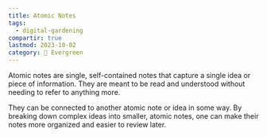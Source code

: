 ```yaml
---
title: Atomic Notes
tags:
  - digital-gardening
compartir: true
lastmod: 2023-10-02
category: 🌳 Evergreen
---
```


Atomic notes are single, self-contained notes that capture a single idea or piece of information. They are meant to be read and understood without needing to refer to anything more.

They can be connected to another atomic note or idea in some way. By breaking down complex ideas into smaller, atomic notes, one can make their notes more organized and easier to review later.
